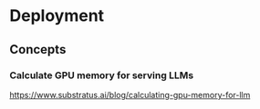 # Deployment

## Concepts

### Calculate GPU memory for serving LLMs

https://www.substratus.ai/blog/calculating-gpu-memory-for-llm